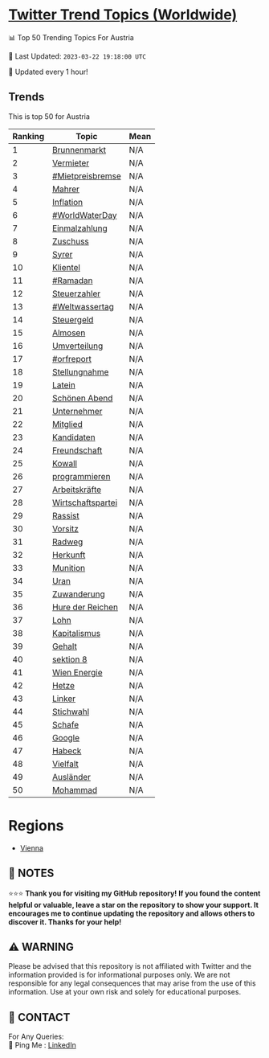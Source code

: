[Twitter Trend Topics (Worldwide)](https://github.com/ErcinDedeoglu/Twitter-Trend-Topics)
==========


📊 Top 50 Trending Topics For Austria

📆 Last Updated: `2023-03-22 19:18:00 UTC`

🔧 Updated every 1 hour!


## Trends

This is top 50 for Austria

| Ranking | Topic | Mean |
| ------- | ------------ | ------------ |
| 1 | [Brunnenmarkt](http://twitter.com/search?q=Brunnenmarkt) | N/A |
| 2 | [Vermieter](http://twitter.com/search?q=Vermieter) | N/A |
| 3 | [#Mietpreisbremse](http://twitter.com/search?q=%23Mietpreisbremse) | N/A |
| 4 | [Mahrer](http://twitter.com/search?q=Mahrer) | N/A |
| 5 | [Inflation](http://twitter.com/search?q=Inflation) | N/A |
| 6 | [#WorldWaterDay](http://twitter.com/search?q=%23WorldWaterDay) | N/A |
| 7 | [Einmalzahlung](http://twitter.com/search?q=Einmalzahlung) | N/A |
| 8 | [Zuschuss](http://twitter.com/search?q=Zuschuss) | N/A |
| 9 | [Syrer](http://twitter.com/search?q=Syrer) | N/A |
| 10 | [Klientel](http://twitter.com/search?q=Klientel) | N/A |
| 11 | [#Ramadan](http://twitter.com/search?q=%23Ramadan) | N/A |
| 12 | [Steuerzahler](http://twitter.com/search?q=Steuerzahler) | N/A |
| 13 | [#Weltwassertag](http://twitter.com/search?q=%23Weltwassertag) | N/A |
| 14 | [Steuergeld](http://twitter.com/search?q=Steuergeld) | N/A |
| 15 | [Almosen](http://twitter.com/search?q=Almosen) | N/A |
| 16 | [Umverteilung](http://twitter.com/search?q=Umverteilung) | N/A |
| 17 | [#orfreport](http://twitter.com/search?q=%23orfreport) | N/A |
| 18 | [Stellungnahme](http://twitter.com/search?q=Stellungnahme) | N/A |
| 19 | [Latein](http://twitter.com/search?q=Latein) | N/A |
| 20 | [Schönen Abend](http://twitter.com/search?q=Sch%c3%b6nen+Abend) | N/A |
| 21 | [Unternehmer](http://twitter.com/search?q=Unternehmer) | N/A |
| 22 | [Mitglied](http://twitter.com/search?q=Mitglied) | N/A |
| 23 | [Kandidaten](http://twitter.com/search?q=Kandidaten) | N/A |
| 24 | [Freundschaft](http://twitter.com/search?q=Freundschaft) | N/A |
| 25 | [Kowall](http://twitter.com/search?q=Kowall) | N/A |
| 26 | [programmieren](http://twitter.com/search?q=programmieren) | N/A |
| 27 | [Arbeitskräfte](http://twitter.com/search?q=Arbeitskr%c3%a4fte) | N/A |
| 28 | [Wirtschaftspartei](http://twitter.com/search?q=Wirtschaftspartei) | N/A |
| 29 | [Rassist](http://twitter.com/search?q=Rassist) | N/A |
| 30 | [Vorsitz](http://twitter.com/search?q=Vorsitz) | N/A |
| 31 | [Radweg](http://twitter.com/search?q=Radweg) | N/A |
| 32 | [Herkunft](http://twitter.com/search?q=Herkunft) | N/A |
| 33 | [Munition](http://twitter.com/search?q=Munition) | N/A |
| 34 | [Uran](http://twitter.com/search?q=Uran) | N/A |
| 35 | [Zuwanderung](http://twitter.com/search?q=Zuwanderung) | N/A |
| 36 | [Hure der Reichen](http://twitter.com/search?q=Hure+der+Reichen) | N/A |
| 37 | [Lohn](http://twitter.com/search?q=Lohn) | N/A |
| 38 | [Kapitalismus](http://twitter.com/search?q=Kapitalismus) | N/A |
| 39 | [Gehalt](http://twitter.com/search?q=Gehalt) | N/A |
| 40 | [sektion 8](http://twitter.com/search?q=sektion+8) | N/A |
| 41 | [Wien Energie](http://twitter.com/search?q=Wien+Energie) | N/A |
| 42 | [Hetze](http://twitter.com/search?q=Hetze) | N/A |
| 43 | [Linker](http://twitter.com/search?q=Linker) | N/A |
| 44 | [Stichwahl](http://twitter.com/search?q=Stichwahl) | N/A |
| 45 | [Schafe](http://twitter.com/search?q=Schafe) | N/A |
| 46 | [Google](http://twitter.com/search?q=Google) | N/A |
| 47 | [Habeck](http://twitter.com/search?q=Habeck) | N/A |
| 48 | [Vielfalt](http://twitter.com/search?q=Vielfalt) | N/A |
| 49 | [Ausländer](http://twitter.com/search?q=Ausl%c3%a4nder) | N/A |
| 50 | [Mohammad](http://twitter.com/search?q=Mohammad) | N/A |



# Regions

* [Vienna](</Austria/Vienna.md>)



## 📝 NOTES

⭐⭐⭐ **Thank you for visiting my GitHub repository! If you found the content helpful or valuable, leave a star on the repository to show your support. It encourages me to continue updating the repository and allows others to discover it. Thanks for your help!**


## ⚠️ WARNING

Please be advised that this repository is not affiliated with Twitter and the information provided is for informational purposes only. We are not responsible for any legal consequences that may arise from the use of this information. Use at your own risk and solely for educational purposes.


## 📨 CONTACT

 For Any Queries:  
            🏓 Ping Me : [LinkedIn](https://www.linkedin.com/in/ercindedeoglu/)
